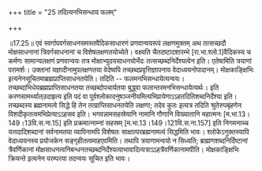 +++
title = "25 तदित्यनभिसन्धाय फलम्"

+++
  
  
॥17.25॥ एवं स्वर्गापवर्गसाधनसमस्तवैदिकसाधारणं प्रणवान्वयरूपं
लक्षणमुक्तम् अथ तत्सच्छदौ मोक्षसाधनानां त्रिवर्गसाधनानां च
विशेषलक्षणतयोच्येते। वक्ष्यति चैतदष्टादशारम्भे \[रा.भा.श्लो.1\]वैदिकस्य
च कर्मणः सामान्यलक्षणं प्रणवान्वयः तत्र मोक्षाभ्युदयसाधनयोर्भेदः
तत्सच्छब्दनिर्देश्यत्वेन इति। एतेषामिति त्रयाणां परामर्शः। उक्तानां
यज्ञादीनामुपलक्षणतया वेदेष्वपि तच्छब्दप्रवृत्तिज्ञापनाय
वेदाध्ययनोपादानम्। मोक्षकाङ्क्षिभिः
इत्यनेनसूचितमाब्रह्मप्राप्तिसाधनतयेति। तदिति -- फलमनभिसन्धायेत्यन्वयः।
तच्छब्दाभिधेयब्रह्मप्राप्तिसाधनतया तच्छब्दोपचार्यतया बुद्ध्वा
फलान्तरमनभिसन्धायेत्यर्थः। इति करणसामर्थ्यात्उदाहृत्य इति पदं वा
पूर्वश्लोकादनुषञ्जनीयमित्यभिप्रायेणाऽऽहतदितिशब्दनिर्देश्या इति।
तच्छब्दस्य ब्रह्मनामत्वे सिद्धे हि तेन तत्प्राप्तिसाधनतयेति लक्षणा; तदेव
कुतः इत्यत्र तदिति श्रुतेरुपबृंहणेन विशदीकृतत्वमभिप्रेत्याऽऽहसव इति।
भगवन्नामसहस्रेयानि नामानि गौणानि विख्यातानि महात्मनः
\[म.भा.13।149।13वि.स.ना.15\] इति प्रक्रमात्नाम्नां सहस्रम्
\[म.भा.13।149।121वि.स.ना.157\] इति निगमनाच्च यत्तदादिशब्दानां सर्वनामतया
व्यापिनामपि विशेषतः साक्षात्परब्रह्मनामत्वं सिद्धमिति भावः।
श्लोकेऽनुक्तस्यापि वेदाध्ययनस्य प्रयोजकेन सङ्गृहीतत्वमाहएवमिति। तथापि
त्रयाणामन्वयो न सिध्यति; ब्राह्मणशब्दनिर्दिष्टानां त्रैवर्णिकानां
मोक्षसाधनत्वनिबन्धनतच्छब्दनिर्देश्यत्वाभावादित्यत्राऽऽहत्रैवर्णिकानामपीति। मोक्षकाङ्क्षिभिः
क्रियन्ते इत्यनेन परम्परया तदन्वयः सूचित इति भावः।  
  

